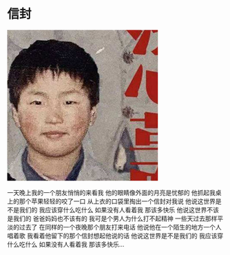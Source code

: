 
# 信封

![image](https://github.com/yuhuo321/stay-sane/blob/master/image/%E6%9D%8E%E5%BF%979-%E6%B4%97%E5%BF%83%E9%9D%A9%E9%9D%A22018.jpg)

一天晚上我的一个朋友悄悄的来看我
他的眼睛像外面的月亮是忧郁的
他抓起我桌上的那个苹果轻轻的咬了一口
从上衣的口袋里掏出一个信封对我说
他说这世界是不是我们的
我应该穿什么吃什么
如果没有人看着我
那该多快乐
他说这世界不该是我们的
爸爸妈妈也不该有的
我可是个男人为什么打不起精神
一些天过去那样平淡的过去了
在同样的一个夜晚那个朋友打来电话
他说他在一个陌生的地方一个人唱着歌
我看着他留下的那个信封想起他说的话
他说这世界是不是我们的
我应该穿什么吃什么
如果没有人看着我
那该多快乐…